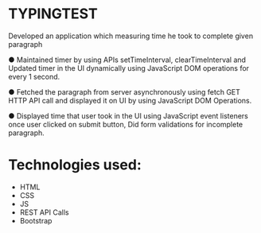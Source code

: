 # TYPINGTEST
Developed an application which measuring time he took to complete given paragraph

● Maintained timer by using APIs setTimeInterval, clearTimeInterval and Updated timer in the UI
dynamically using JavaScript DOM operations for every 1 second.

● Fetched the paragraph from server asynchronously using fetch GET HTTP API call and displayed it on
UI by using JavaScript DOM Operations.

● Displayed time that user took in the UI using JavaScript event listeners once user clicked on submit
button, Did form validations for incomplete paragraph.


# Technologies used:

- HTML
- CSS
- JS
- REST API Calls
- Bootstrap
